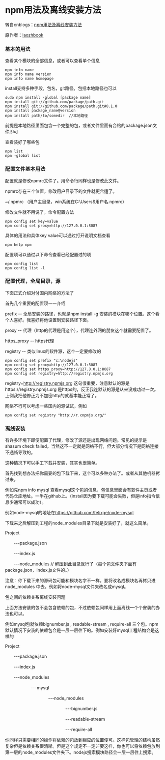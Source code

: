 # npm用法及离线安装方法

转自cnblogs：[npm用法及离线安装方法](https://www.cnblogs.com/laozhbook/p/npm_help.html)

原作者：[laozhbook](http://www.cnblogs.com/laozhbook/)

### 基本的用法

查看某个模块的全部信息，或者可以查看单个信息

```
npm info name
npm info name version
npm info name homepage
```

install支持多种手段，包名，git路径，包括本地路径也可以

```
sudo npm install -global [package name]
npm install git://github.com/package/path.git
npm install git://github.com/package/path.git#0.1.0
npm install package_name@version
npm install path/to/somedir  //本地路径
```

前提是本地路径里面包含一个完整的包，或者文件里面有合格的package.json文件即可



查看装好了哪些包

```
npm list
npm -global list
```

### 配置文件基本用法

配置就是修改npmrc文件了。用命令行同样也是修改此文件。

npmrc存在三个位置，修改用户目录下的文件就更合适了。

~/.npmrc             （用户主目录，win系统在C:\Users\$用户名\.npmrc）

 

修改文件就不用说了，命令配置方法

```
npm config set key=value
npm config set proxy=http://127.0.0.1:8087
```

具体的用法和具体key value可以通过打开说明文档查看

```
npm help npm
```

配置项可以通过以下命令查看已经配置过的项

```
npm config list
npm config list -l
```

### 配置代理，全局目录，源

下面正式介绍对付国内网络的方法了

首先几个重要的配置项一一介绍

prefix   -- 全局安装的路径，也就是npm install -g 安装的模块在哪个位置。这个看个人喜好。我喜好将他设置到安装路径下面。

proxy -- 代理（http的代理是用这个），代理连外网的朋友这个就需要配置了。

https_proxy -- https代理

registry -- 类似linux的软件源，这个一定要修改的

```
npm config set prefix "c:\nodejs"
npm config set proxy=http://127.0.0.1:8087
npm config set https_proxy=http://127.0.0.1:8087
npm config set registry=http://registry.npmjs.org
```

registry=http://registry.npmjs.org 这句很重要，注意默认的源是https://registry.npmjs.org 是https的，反正我连默认的源是从来没成功过一次。
上例我把他修正为不加密http的就基本能正常了。

网络不行可以考虑一些国内的源试试，例如

```
npm config set registry "http://r.cnpmjs.org/"
```

### 离线安装

有许多环境下即便配置了代理，修改了源还是出现网络问题。常见的提示是shasum check failed。当然这不一定就是网络不行，但大部分情况下是网络连接不通畅导致的。

这种情况下可以手工下载并安装，其实也很简单。

首先找到想办法把你需要的包下载下来，这个可以多种办法了。或者从其他机器拷过来。

例如先npm info mysql 查看mysql这个包的信息，包信息里面会有软件主页或者代码仓库地址。一半在github上。（install因为要下载可能会失败，但是info指令信息少通常可以成功）。

例如node-mysql的地址在<https://github.com/felixge/node-mysql>

下载来之后解压到工程的node_modules目录下就是安装好了，就这么简单。

Project

　　---package.json

　　---index.js

　　---node_modules      // 解压到此目录就行了（每个包文件夹下面有package.json，index.js文件的。）

注意：你下载下来的源码包可能和模块名字不一样。要将改名成模块名再拷贝进node_modules 中去。例如将node-mysql文件夹改名成mysql。

 

包之间的依赖关系离线安装问题

上面方法安装的包不会包含依赖的包，不过依赖包同样用上面离线一个个安装的办法也可以。

例如mysql包就依赖bignumber.js , readable-stream , require-all 三个包。npm默认情况下安装的依赖包会是一层一层往下的。例如安装好mysql工程结构会是这样的

Project

　　---package.json

　　---index.js

　　---node_modules

　　　　　　---mysql

　　　　　　　　　　---node_modules

　　　　　　　　　　　　　　---bignumber.js

　　　　　　　　　　　　　　---readable-stream

　　　　　　　　　　　　　　---require-all

 

你同样只需要相同的操作将依赖的包放到相应的位置便可。这样包管理的结构虽然复杂但是依赖关系很清晰。但是这个规定不一定非要这样，你也可以将依赖包放到第一层的node_modules文件夹下。nodejs搜索模块路径会一层一层往上搜索。